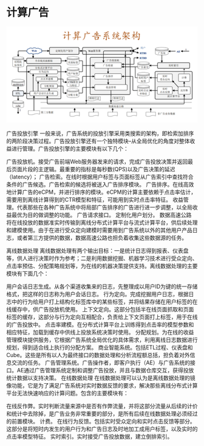 # 计算广告

![search-ads.png](./search-ads.png)

广告投放引擎
一般来说，广告系统的投放引擎采用类搜索的架构，即检索加排序的两阶段决策过程。广告投放引擎还有一个独特模块–从全局优化的角度对整体收益进行管理。广告投放引擎的主要模块有以下几个：

广告投放机。接受广告前端Web服务器发来的请求，完成广告投放决策并返回最后页面片段的主逻辑。最重要的指标是每秒数(QPS)以及广告决策的延迟（latency）；
广告检索。在线时根据用户标签与页面标签从广告索引中查找符合条件的广告候选。广告检索的候选将被送入广告排序模块。
广告排序。在线高效地计算广告的eCPM，并进行排序的模块。eCPM的计算主要依赖于点击率估计，需要用到离线计算得到的CTR模型和特征，可能用到实时点击率特征。
收益管理。代表那些在各种广告系统中将局部广告排序的广告进行进一步调整，以全局收益最优为目的做调整的功能。
广告请求接口。
定制化用户划分。
数据高速公路
将在线投放的数据准实时传输到离线分布式计算平台与流式计算平台，供后续处理和建模使用。由于在进行受众定向建模时需要用到广告系统以外的其他用户产品日志，或者第三方提供的数据，数据高速公路也担负着收集这些数据源的任务。

离线数据处理
离线数据处理有两个输出目标：一是统计日志得到报表、仪表盘等，供人进行决策时作为参考；二是利用数据挖掘、机器学习技术进行受众定向、点击率预估、分配策略规划等，为在线的机器决策提供支持。离线数据处理的主要模块有下面几个：

用户会话日志生成。从各个渠道收集来的日志，先整理成以用户ID为键的统一存储格式，把这样的日志称为用户会话日志。
行为定向。完成挖掘用户日志，根据日志中的行为给用户打上结构化标签库中的某些标签，并将结果存储在用户标签的在线缓存中，供广告投放机使用。
上下文定向。这部分包括半在线页面抓取和页面标签的缓存，这部分与行为定向互相配合，负责给上下文页面打上标签，用于在线的广告投放中。
点击率建模。在分布式计算平台上训练得到点击率的模型参数和相应特征，加载到缓存中供线上投放系统决策时使用。
分配规划。为在线的收益管理模块提供服务，它根据广告系统全局优化的具体需求，利用离线日志数据进行规划，得到适合线上执行的分配方案。
商业智能系统。包括ETL过程、仪表盘和Cube。这些是所有以人为最终接口的数据处理和分析流程额总括，担负着对外信息交流的任务。
广告管理系统。广告操作者，即客户执行（AE）与广告系统的接口。AE通过广告管理系统定制和调整广告投放，并且与数据仓库交互，获得投放统计数据以支持决策。
在线数据处理
在线数据处理可以认为是离线数据处理的镜像功能，它是为了满足广告系统对实时数据反馈的要求，解决那些离线分布式计算平台无法快速响应的计算问题。包含的主要模块有：

在线反作弊。实时判断流量来源中是否有作弊流量，并将这部分流量从后续的计价和统计中去除掉，是广告业务非常重要的部分，是所有后续在线数据处理必须经过的前置模块。
计费。
在线行为反馈。包括实时受众定向和实时点击反馈等部分。这部分是将短时内发生的用户行为和广告日志及时地加工成用户标签，以及实时的点击率模型特征。
实时索引。实时接受广告投放数据，建立倒排索引。

